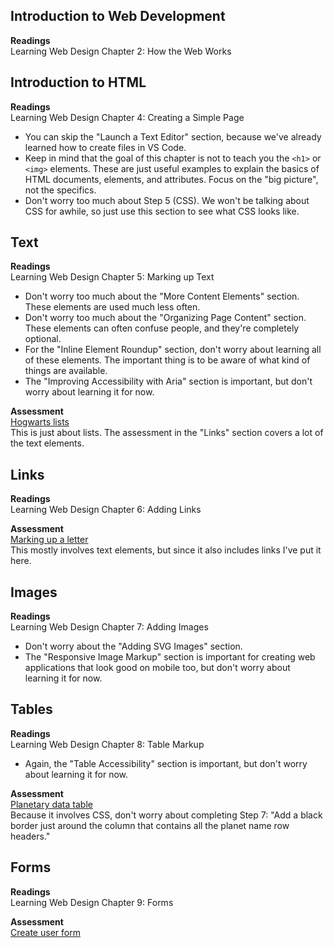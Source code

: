 ## Introduction to Web Development
**Readings**  
Learning Web Design Chapter 2: How the Web Works


## Introduction to HTML

**Readings**  
Learning Web Design Chapter 4: Creating a Simple Page 
- You can skip the "Launch a Text Editor" section, because we've already learned how to create files in VS Code.
- Keep in mind that the goal of this chapter is not to teach you the `<h1>` or `<img>` elements. These are just useful examples to explain the basics of HTML documents, elements, and attributes. Focus on the "big picture", not the specifics.
- Don't worry too much about Step 5 (CSS). We won't be talking about CSS for awhile, so just use this section to see what CSS looks like.
  
  
## Text

**Readings**  
Learning Web Design Chapter 5: Marking up Text
- Don't worry too much about the "More Content Elements" section. These elements are used much less often.
- Don't worry too much about the "Organizing Page Content" section. These elements can often confuse people, and they're completely optional.
- For the "Inline Element Roundup" section, don't worry about learning all of these elements. The important thing is to be aware of what kind of things are available.
- The "Improving Accessibility with Aria" section is important, but don't worry about learning it for now.

**Assessment**  
[Hogwarts lists](https://github.com/tupes/comit-react/blob/master/HTML/lists/lists-assessment.md)  
This is just about lists. The assessment in the "Links" section covers a lot of the text elements.
  
  
## Links
**Readings**  
Learning Web Design Chapter 6: Adding Links

**Assessment**  
[Marking up a letter](https://developer.mozilla.org/en-US/docs/Learn/HTML/Introduction_to_HTML/Marking_up_a_letter)  
This mostly involves text elements, but since it also includes links I've put it here.
  
  
## Images

**Readings**  
Learning Web Design Chapter 7: Adding Images
- Don't worry about the "Adding SVG Images" section.
- The "Responsive Image Markup" section is important for creating web applications that look good on mobile too, but don't worry about learning it for now.
  
  
## Tables
**Readings**  
Learning Web Design Chapter 8: Table Markup
- Again, the "Table Accessibility" section is important, but don't worry about learning it for now.

**Assessment**  
[Planetary data table](https://developer.mozilla.org/en-US/docs/Learn/HTML/Tables/Structuring_planet_data)  
Because it involves CSS, don't worry about completing Step 7: "Add a black border just around the column that contains all the planet name row headers."
  
  
## Forms

**Readings**  
Learning Web Design Chapter 9: Forms

**Assessment**  
[Create user form](https://github.com/tupes/comit-react/blob/master/HTML/forms/forms-assessment.md)  
